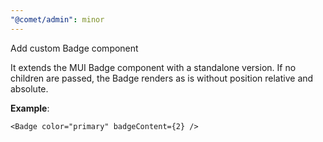```yaml
---
"@comet/admin": minor
---
```


Add custom Badge component

It extends the MUI Badge component with a standalone version. If no children are
passed, the Badge renders as is without position relative and absolute.

**Example**:

```tsx  
<Badge color="primary" badgeContent={2} />
```
